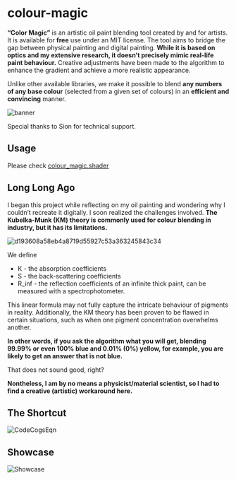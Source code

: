 # colour-magic
**“Color Magic”** is an artistic oil paint blending tool created by and for artists. It is available for **free** use under an MIT license. The tool aims to bridge the gap between physical painting and digital painting. **While it is based on optics and my extensive research, it doesn’t precisely mimic real-life paint behaviour.** Creative adjustments have been made to the algorithm to enhance the gradient and achieve a more realistic appearance.

Unlike other available libraries, we make it possible to blend **any numbers of any base colour** (selected from a given set of colours) in an **efficient and convincing** manner. 

![banner](https://github.com/user-attachments/assets/9853ac23-cdff-4b9d-89ca-309b9f434f94)

Special thanks to Sion for technical support. 

## Usage
Please check [colour_magic.shader](https://github.com/ancient-ando/colour-magic/blob/main/colour_magic.shader)

## Long Long Ago 

I began this project while reflecting on my oil painting and wondering why I couldn’t recreate it digitally. I soon realized the challenges involved. **The Kubelka-Munk (KM) theory is commonly used for colour blending in industry, but it has its limitations.** 

![d193608a58eb4a8719d55927c53a363245843c34](https://github.com/user-attachments/assets/5980dde0-58d7-4ec0-8b4c-824677cc6d7c)

We define 
- K - the absorption coefficients
- S - the back-scattering coefficients
- R_inf - the reflection coefficients of an infinite thick paint, can be measured with a spectrophotometer.

This linear formula may not fully capture the intricate behaviour of pigments in reality. Additionally, the KM theory has been proven to be flawed in certain situations, such as when one pigment concentration overwhelms another. 

**In other words, if you ask the algorithm what you will get, blending 99.99% or even 100% blue and 0.01% (0%) yellow, for example, you are likely to get an answer that is not blue.** 

That does not sound good, right? 

**Nontheless, I am by no means a physicist/material scientist, so I had to find a creative (artistic) workaround here.**

## The Shortcut
![CodeCogsEqn](https://github.com/user-attachments/assets/f0e6dc5a-80e5-4cef-9632-7c0edc2aae3c)

## Showcase
![Showcase](https://github.com/user-attachments/assets/a171d009-a018-4d0f-b18f-3ec981b9299a)



